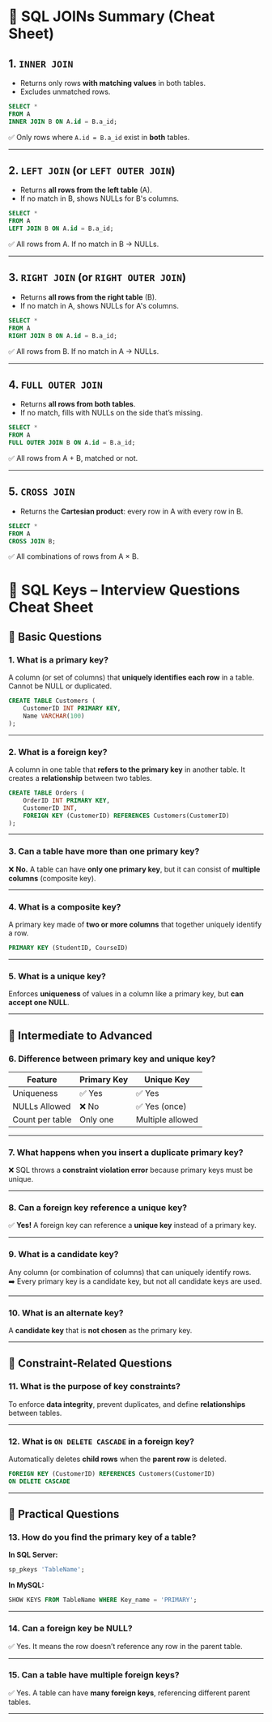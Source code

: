 # 🔗 SQL JOINs Summary (Cheat Sheet)

## 1. `INNER JOIN`
- Returns only rows **with matching values** in both tables.
- Excludes unmatched rows.

```sql
SELECT *
FROM A
INNER JOIN B ON A.id = B.a_id;
```

✅ Only rows where `A.id = B.a_id` exist in **both** tables.

---

## 2. `LEFT JOIN` (or `LEFT OUTER JOIN`)
- Returns **all rows from the left table** (A).
- If no match in B, shows NULLs for B's columns.

```sql
SELECT *
FROM A
LEFT JOIN B ON A.id = B.a_id;
```

✅ All rows from A. If no match in B → NULLs.

---

## 3. `RIGHT JOIN` (or `RIGHT OUTER JOIN`)
- Returns **all rows from the right table** (B).
- If no match in A, shows NULLs for A's columns.

```sql
SELECT *
FROM A
RIGHT JOIN B ON A.id = B.a_id;
```

✅ All rows from B. If no match in A → NULLs.

---

## 4. `FULL OUTER JOIN`
- Returns **all rows from both tables**.
- If no match, fills with NULLs on the side that’s missing.

```sql
SELECT *
FROM A
FULL OUTER JOIN B ON A.id = B.a_id;
```

✅ All rows from A + B, matched or not.

---

## 5. `CROSS JOIN`
- Returns the **Cartesian product**: every row in A with every row in B.

```sql
SELECT *
FROM A
CROSS JOIN B;
```

✅ All combinations of rows from A × B.



# 🔑 SQL Keys – Interview Questions Cheat Sheet

## 🧱 Basic Questions

### 1. What is a primary key?
A column (or set of columns) that **uniquely identifies each row** in a table. Cannot be NULL or duplicated.

```sql
CREATE TABLE Customers (
    CustomerID INT PRIMARY KEY,
    Name VARCHAR(100)
);
```

---

### 2. What is a foreign key?
A column in one table that **refers to the primary key** in another table. It creates a **relationship** between two tables.

```sql
CREATE TABLE Orders (
    OrderID INT PRIMARY KEY,
    CustomerID INT,
    FOREIGN KEY (CustomerID) REFERENCES Customers(CustomerID)
);
```

---

### 3. Can a table have more than one primary key?
❌ **No.** A table can have **only one primary key**, but it can consist of **multiple columns** (composite key).

---

### 4. What is a composite key?
A primary key made of **two or more columns** that together uniquely identify a row.

```sql
PRIMARY KEY (StudentID, CourseID)
```

---

### 5. What is a unique key?
Enforces **uniqueness** of values in a column like a primary key, but **can accept one NULL**.

---

## 🧠 Intermediate to Advanced

### 6. Difference between primary key and unique key?

| Feature        | Primary Key     | Unique Key       |
|----------------|-----------------|------------------|
| Uniqueness     | ✅ Yes           | ✅ Yes            |
| NULLs Allowed  | ❌ No            | ✅ Yes (once)     |
| Count per table| Only one        | Multiple allowed |

---

### 7. What happens when you insert a duplicate primary key?
❌ SQL throws a **constraint violation error** because primary keys must be unique.

---

### 8. Can a foreign key reference a unique key?
✅ **Yes!** A foreign key can reference a **unique key** instead of a primary key.

---

### 9. What is a candidate key?
Any column (or combination of columns) that can uniquely identify rows.  
➡️ Every primary key is a candidate key, but not all candidate keys are used.

---

### 10. What is an alternate key?
A **candidate key** that is **not chosen** as the primary key.

---

## 🔐 Constraint-Related Questions

### 11. What is the purpose of key constraints?
To enforce **data integrity**, prevent duplicates, and define **relationships** between tables.

---

### 12. What is `ON DELETE CASCADE` in a foreign key?
Automatically deletes **child rows** when the **parent row** is deleted.

```sql
FOREIGN KEY (CustomerID) REFERENCES Customers(CustomerID)
ON DELETE CASCADE
```

---

## 🧪 Practical Questions

### 13. How do you find the primary key of a table?

**In SQL Server:**
```sql
sp_pkeys 'TableName';
```

**In MySQL:**
```sql
SHOW KEYS FROM TableName WHERE Key_name = 'PRIMARY';
```

---

### 14. Can a foreign key be NULL?
✅ Yes. It means the row doesn’t reference any row in the parent table.

---

### 15. Can a table have multiple foreign keys?
✅ Yes. A table can have **many foreign keys**, referencing different parent tables.

---
